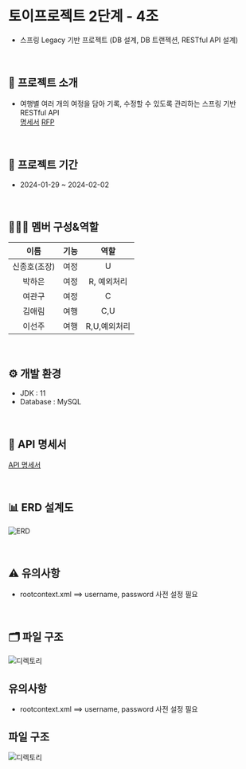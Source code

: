 # 토이프로젝트 2단계 - 4조
- 스프링 Legacy 기반 프로젝트 (DB 설계, DB 트랜젝션, RESTful API 설계)

<br>

## 📔 프로젝트 소개
- 여행별 여러 개의 여정을 담아 기록, 수정할 수 있도록 관리하는 스프링 기반 RESTful API <br>
[명세서](https://www.notion.so/2-9661b25933204481ace02cdb37d70de8#450e3beb32874855ae65ad2c1104c8ab)
[RFP](https://docs.google.com/document/d/1RSqH9ILlEo4juLZLKocfVOdKH9eoTT5U/edit)

<br>

## 📆 프로젝트 기간
- 2024-01-29 ~ 2024-02-02

<br>

## 👨‍👦‍👦 멤버 구성&역할
이름|기능|역할
:---:|:---:|:---:
신종호(조장)|여정|U
박하은|여정|R, 예외처리
여관구|여정|C
김애림|여행|C,U
이선주|여행|R,U,예외처리

<br>

## ⚙️ 개발 환경
- JDK : 11
- Database : MySQL

<br>

## 🧾 API 명세서
[API 명세서](https://documenter.getpostman.com/view/32623056/2s9YyvAf7C)

<br>

## 📊 ERD 설계도
![ERD](https://velog.velcdn.com/images/yeokg1130/post/f0a80da5-d859-4739-b60f-a5ef91f99737/image.png)

<br>

## ⚠️ 유의사항
- rootcontext.xml ==> username, password 사전 설정 필요

<br>

## 🗂️ 파일 구조
![디렉토리](https://velog.velcdn.com/images/yeokg1130/post/20f417db-286b-4aaa-8f14-f33cc8141b08/image.png)

## 유의사항
- rootcontext.xml ==> username, password 사전 설정 필요

## 파일 구조
![디렉토리](https://velog.velcdn.com/images/yeokg1130/post/20f417db-286b-4aaa-8f14-f33cc8141b08/image.png)
